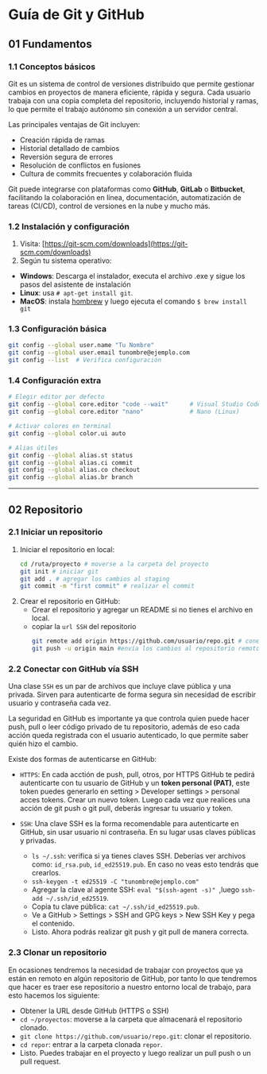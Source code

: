 # Guía de Git y GitHub

## 01 Fundamentos

### 1.1 Conceptos básicos
Git es un sistema de control de versiones distribuido que permite gestionar cambios en proyectos de manera eficiente, rápida y segura. Cada usuario trabaja con una copia completa del repositorio, incluyendo historial y ramas, lo que permite el trabajo autónomo sin conexión a un servidor central.
 
Las principales ventajas de Git incluyen:

- Creación rápida de ramas
- Historial detallado de cambios
- Reversión segura de errores
- Resolución de conflictos en fusiones
- Cultura de commits frecuentes y colaboración fluida

Git puede integrarse con plataformas como **GitHub**, **GitLab** o **Bitbucket**, facilitando la colaboración en línea, documentación, automatización de tareas (CI/CD), control de versiones en la nube y mucho más.

### 1.2 Instalación y configuración

1. Visita: [https://git-scm.com/downloads](https://git-scm.com/downloads)
2. Según tu sistema operativo: 
- **Windows**: Descarga el instalador, executa el archivo .exe y sigue los pasos del asistente de instalación
- **Linux**: usa `# apt-get install git`.
- **MacOS**: instala [hombrew](https://brew.sh/) y luego ejecuta el comando `$ brew install git`

### 1.3 Configuración básica
```bash
git config --global user.name "Tu Nombre"
git config --global user.email tunombre@ejemplo.com
git config --list  # Verifica configuración
```
### 1.4 Configuración extra
```bash
# Elegir editor por defecto
git config --global core.editor "code --wait"      # Visual Studio Code
git config --global core.editor "nano"             # Nano (Linux)

# Activar colores en terminal
git config --global color.ui auto

# Alias útiles
git config --global alias.st status
git config --global alias.ci commit
git config --global alias.co checkout
git config --global alias.br branch
```
--- 
## 02 Repositorio
### 2.1 Iniciar un repositorio 
1. Iniciar el repositorio en local:
    ```bash 
    cd /ruta/proyecto # moverse a la carpeta del proyecto
    git init # iniciar git 
    git add . # agregar los cambios al staging
    git commit -m "first commit" # realizar el commit
    ```
 2. Crear el repositorio en GitHub:
    - Crear el repositorio y agregar un README si no tienes el archivo en local.
    - copiar la `url SSH` del repositorio
        ``` bash
        git remote add origin https://github.com/usuario/repo.git # conecta el repositorio local con el remoto
        git push -u origin main #envia los cambios al repositorio remoto
        ```

### 2.2 Conectar con GitHub vía SSH
Una clase `SSH` es un par de archivos que incluye clave pública y una privada. Sirven para autenticarte de forma segura sin necesidad de escribir usuario y contraseña cada vez.

La seguridad en GitHub es importante ya que controla quien puede hacer push, pull o leer código privado de tu repositorio, además de eso cada acción queda registrada con el usuario autenticado, lo que permite saber quién hizo el cambio.

Existe dos formas de autenticarse en GitHub:
- `HTTPS`: En cada acctión de push, pull, otros, por HTTPS GitHub te pedirá autenticarte con tu usuario de GitHub y un **token personal (PAT)**, este token puedes generarlo en setting > Developer settings > personal acces tokens. Crear un nuevo token. Luego cada vez que realices una acción de git push o git pull, deberás ingresar tu usuario y token.

- `SSH`: Una clave SSH es la forma recomendable para autenticarte en GitHub, sin usar usuario ni contraseña. En su lugar usas claves públicas y privadas.
    - `ls ~/.ssh`: verifica si ya tienes claves SSH. Deberías ver archivos como: `id_rsa.pub`, `id_ed25519.pub`. En caso no veas esto tendrás que crearlos.
    - `ssh-keygen -t ed25519 -C "tunombre@ejemplo.com"`
    - Agregar la clave al agente SSH: `eval "$(ssh-agent -s)" `,luego 
`ssh-add ~/.ssh/id_ed25519`.
    - Copia tu clave pública: `cat ~/.ssh/id_ed25519.pub`.
    - Ve a GitHub > Settings > SSH and GPG keys > New SSH Key y pega el contenido.
    - Listo. Ahora podrás realizar git push y git pull de manera correcta.
  

### 2.3 Clonar un repositorio
En ocasiones tendremos la necesidad de trabajar con proyectos que ya están en remoto en algún repositorio de GitHub, por tanto lo que tendremos que hacer es traer ese repositorio a nuestro entorno local de trabajo, para esto hacemos los siguiente:
   - Obtener la URL desde GitHub (HTTPS o SSH)
   - `cd ~/proyectos`: moverse a la carpeta que almacenará el repositorio clonado.
   - `git clone https://github.com/usuario/repo.git`: clonar el repositorio.
   - `cd repor`: entrar a la carpeta clonada `repor`.
   - Listo. Puedes trabajar en el proyecto y luego realizar un pull push o un pull request.
